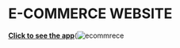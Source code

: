 # E-COMMERCE WEBSITE
[**Click to see the app**](https://movie-website-vkrw.vercel.app/)(![ecommrece](https://user-images.githubusercontent.com/109017689/210060417-546fa10d-2f80-4d18-8690-eece04a313dc.PNG)
